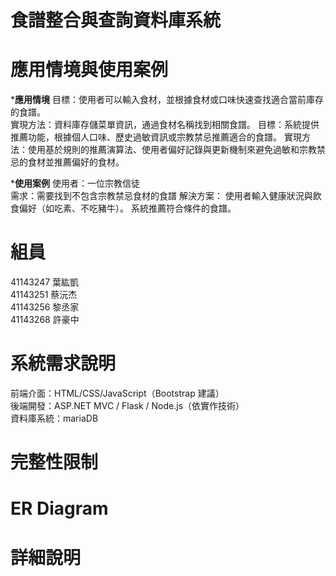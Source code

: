 # 食譜整合與查詢資料庫系統

# 應用情境與使用案例
***應用情境**
目標：使用者可以輸入食材，並根據食材或口味快速查找適合當前庫存的食譜。  
實現方法：資料庫存儲菜單資訊，通過食材名稱找到相關食譜。
目標：系統提供推薦功能，根據個人口味、歷史過敏資訊或宗教禁忌推薦適合的食譜。
實現方法：使用基於規則的推薦演算法、使用者偏好記錄與更新機制來避免過敏和宗教禁忌的食材並推薦偏好的食材。

***使用案例**
使用者：一位宗教信徒  
需求：需要找到不包含宗教禁忌食材的食譜
解決方案：
使用者輸入健康狀況與飲食偏好（如吃素、不吃豬牛）。
系統推薦符合條件的食譜。

# 組員
41143247  葉紘凱  
41143251  蔡沅杰  
41143256  黎丞家  
41143268  許豪中

# 系統需求說明

前端介面：HTML/CSS/JavaScript（Bootstrap 建議）  
後端開發：ASP.NET MVC / Flask / Node.js（依實作技術）  
資料庫系統：mariaDB  

# 完整性限制

# ER Diagram

# 詳細說明
